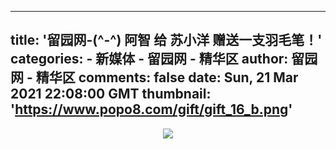 
---
title: '留园网-(^-^) 阿智 给 苏小洋 赠送一支羽毛笔！'
categories: 
    - 新媒体
    - 留园网 - 精华区
author: 留园网 - 精华区
comments: false
date: Sun, 21 Mar 2021 22:08:00 GMT
thumbnail: 'https://www.popo8.com/gift/gift_16_b.png'
---

<div>   
<center><center><img mydatasrc="https://www.popo8.com/gift/gift_16_b.png" src="https://www.popo8.com/gift/gift_16_b.png" referrerpolicy="no-referrer"></center></center>  
</div>
            